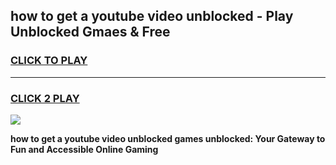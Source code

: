 
## how to get a youtube video unblocked - Play Unblocked Gmaes & Free
<h3>
<a href="https://news.freeplayer.one?title=how_to_get_a_youtube_video_unblocked&ref=23F">CLICK TO PLAY</a></h3>
<hr>

<h3>
<a href="https://news.freeplayer.one?title=how_to_get_a_youtube_video_unblocked&ref=23F">CLICK 2 PLAY</a>
  
</h3>

<a href="https://news.freeplayer.one?title=how_to_get_a_youtube_video_unblocked&ref=23F/"><img src="https://clearcache.store/games.png"></a>


**how to get a youtube video unblocked games unblocked: Your Gateway to Fun and Accessible Online Gaming**
